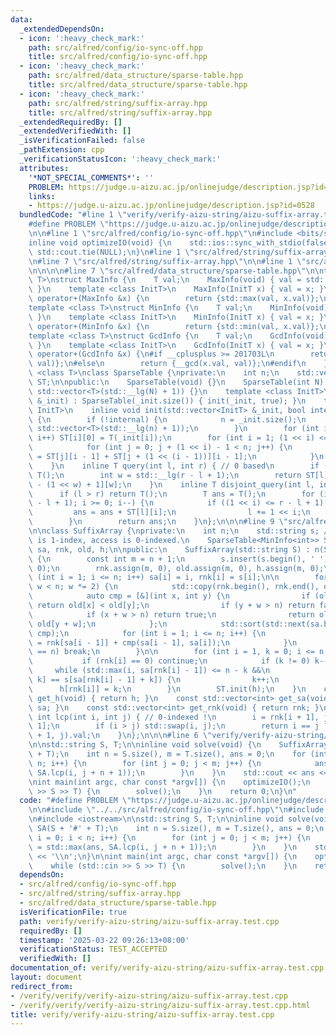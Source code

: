 ```yaml
---
data:
  _extendedDependsOn:
  - icon: ':heavy_check_mark:'
    path: src/alfred/config/io-sync-off.hpp
    title: src/alfred/config/io-sync-off.hpp
  - icon: ':heavy_check_mark:'
    path: src/alfred/data_structure/sparse-table.hpp
    title: src/alfred/data_structure/sparse-table.hpp
  - icon: ':heavy_check_mark:'
    path: src/alfred/string/suffix-array.hpp
    title: src/alfred/string/suffix-array.hpp
  _extendedRequiredBy: []
  _extendedVerifiedWith: []
  _isVerificationFailed: false
  _pathExtension: cpp
  _verificationStatusIcon: ':heavy_check_mark:'
  attributes:
    '*NOT_SPECIAL_COMMENTS*': ''
    PROBLEM: https://judge.u-aizu.ac.jp/onlinejudge/description.jsp?id=0528
    links:
    - https://judge.u-aizu.ac.jp/onlinejudge/description.jsp?id=0528
  bundledCode: "#line 1 \"verify/verify-aizu-string/aizu-suffix-array.test.cpp\"\n\
    #define PROBLEM \"https://judge.u-aizu.ac.jp/onlinejudge/description.jsp?id=0528\"\
    \n\n#line 1 \"src/alfred/config/io-sync-off.hpp\"\n#include <bits/stdc++.h>\n\n\
    inline void optimizeIO(void) {\n    std::ios::sync_with_stdio(false);\n    std::cin.tie(NULL),\
    \ std::cout.tie(NULL);\n}\n#line 1 \"src/alfred/string/suffix-array.hpp\"\n\n\n\
    \n#line 7 \"src/alfred/string/suffix-array.hpp\"\n\n#line 1 \"src/alfred/data_structure/sparse-table.hpp\"\
    \n\n\n\n#line 7 \"src/alfred/data_structure/sparse-table.hpp\"\n\ntemplate <class\
    \ T>\nstruct MaxInfo {\n    T val;\n    MaxInfo(void) { val = std::numeric_limits<T>::min();\
    \ }\n    template <class InitT>\n    MaxInfo(InitT x) { val = x; }\n    MaxInfo\
    \ operator+(MaxInfo &x) {\n        return {std::max(val, x.val)};\n    }\n};\n\
    template <class T>\nstruct MinInfo {\n    T val;\n    MinInfo(void) { val = std::numeric_limits<T>::max();\
    \ }\n    template <class InitT>\n    MinInfo(InitT x) { val = x; }\n    MinInfo\
    \ operator+(MinInfo &x) {\n        return {std::min(val, x.val)};\n    }\n};\n\
    template <class T>\nstruct GcdInfo {\n    T val;\n    GcdInfo(void) { val = T();\
    \ }\n    template <class InitT>\n    GcdInfo(InitT x) { val = x; }\n    GcdInfo\
    \ operator+(GcdInfo &x) {\n#if __cplusplus >= 201703L\n        return {std::gcd(x.val,\
    \ val)};\n#else\n        return {__gcd(x.val, val)};\n#endif\n    }\n};\ntemplate\
    \ <class T>\nclass SparseTable {\nprivate:\n    int n;\n    std::vector<std::vector<T>>\
    \ ST;\n\npublic:\n    SparseTable(void) {}\n    SparseTable(int N) : n(N), ST(N,\
    \ std::vector<T>(std::__lg(N) + 1)) {}\n    template <class InitT>\n    SparseTable(std::vector<InitT>\
    \ &_init) : SparseTable(_init.size()) { init(_init, true); }\n    template <class\
    \ InitT>\n    inline void init(std::vector<InitT> &_init, bool internal = false)\
    \ {\n        if (!internal) {\n            n = _init.size();\n            ST.assign(n,\
    \ std::vector<T>(std::__lg(n) + 1));\n        }\n        for (int i = 0; i < n;\
    \ i++) ST[i][0] = T(_init[i]);\n        for (int i = 1; (1 << i) <= n; i++) {\n\
    \            for (int j = 0; j + (1 << i) - 1 < n; j++) {\n                ST[j][i]\
    \ = ST[j][i - 1] + ST[j + (1 << (i - 1))][i - 1];\n            }\n        }\n\
    \    }\n    inline T query(int l, int r) { // 0 based\n        if (l > r) return\
    \ T();\n        int w = std::__lg(r - l + 1);\n        return ST[l][w] + ST[r\
    \ - (1 << w) + 1][w];\n    }\n    inline T disjoint_query(int l, int r) {\n  \
    \      if (l > r) return T();\n        T ans = T();\n        for (int i = std::__lg(r\
    \ - l + 1); i >= 0; i--) {\n            if ((1 << i) <= r - l + 1) {\n       \
    \         ans = ans + ST[l][i];\n                l += 1 << i;\n            }\n\
    \        }\n        return ans;\n    }\n};\n\n\n#line 9 \"src/alfred/string/suffix-array.hpp\"\
    \n\nclass SuffixArray {\nprivate:\n    int n;\n    std::string s; // internal\
    \ is 1-index, access is 0-indexed.\n    SparseTable<MinInfo<int>> ST;\n    std::vector<int>\
    \ sa, rnk, old, h;\n\npublic:\n    SuffixArray(std::string S) : n(S.size()), s(S)\
    \ {\n        const int m = n + 1;\n        s.insert(s.begin(), ' '), sa.assign(m,\
    \ 0);\n        rnk.assign(m, 0), old.assign(m, 0), h.assign(m, 0);\n        for\
    \ (int i = 1; i <= n; i++) sa[i] = i, rnk[i] = s[i];\n\n        for (int w = 1;\
    \ w < n; w *= 2) {\n            std::copy(rnk.begin(), rnk.end(), old.begin());\n\
    \            auto cmp = [&](int x, int y) {\n                if (old[x] != old[y])\
    \ return old[x] < old[y];\n                if (y + w > n) return false;\n    \
    \            if (x + w > n) return true;\n                return old[x + w] <\
    \ old[y + w];\n            };\n            std::sort(std::next(sa.begin()), sa.end(),\
    \ cmp);\n            for (int i = 1; i <= n; i++) {\n                rnk[sa[i]]\
    \ = rnk[sa[i - 1]] + cmp(sa[i - 1], sa[i]);\n            }\n            if (rnk[sa[n]]\
    \ == n) break;\n        }\n\n        for (int i = 1, k = 0; i <= n; i++) {\n \
    \           if (rnk[i] == 0) continue;\n            if (k != 0) k--;\n       \
    \     while (std::max(i, sa[rnk[i] - 1]) <= n - k &&\n                   s[i +\
    \ k] == s[sa[rnk[i] - 1] + k]) {\n                k++;\n            }\n      \
    \      h[rnk[i]] = k;\n        }\n        ST.init(h);\n    }\n    const std::vector<int>\
    \ get_h(void) { return h; }\n    const std::vector<int> get_sa(void) { return\
    \ sa; }\n    const std::vector<int> get_rnk(void) { return rnk; }\n    inline\
    \ int lcp(int i, int j) { // 0-indexed !\n        i = rnk[i + 1], j = rnk[j +\
    \ 1];\n        if (i > j) std::swap(i, j);\n        return i == j ? n - i : ST.query(i\
    \ + 1, j).val;\n    }\n};\n\n\n#line 6 \"verify/verify-aizu-string/aizu-suffix-array.test.cpp\"\
    \n\nstd::string S, T;\n\ninline void solve(void) {\n    SuffixArray SA(S + '#'\
    \ + T);\n    int n = S.size(), m = T.size(), ans = 0;\n    for (int i = 0; i <\
    \ n; i++) {\n        for (int j = 0; j < m; j++) {\n            ans = std::max(ans,\
    \ SA.lcp(i, j + n + 1));\n        }\n    }\n    std::cout << ans << '\\n';\n}\n\
    \nint main(int argc, char const *argv[]) {\n    optimizeIO();\n    while (std::cin\
    \ >> S >> T) {\n        solve();\n    }\n    return 0;\n}\n"
  code: "#define PROBLEM \"https://judge.u-aizu.ac.jp/onlinejudge/description.jsp?id=0528\"\
    \n\n#include \"../../src/alfred/config/io-sync-off.hpp\"\n#include \"../../src/alfred/string/suffix-array.hpp\"\
    \n#include <iostream>\n\nstd::string S, T;\n\ninline void solve(void) {\n    SuffixArray\
    \ SA(S + '#' + T);\n    int n = S.size(), m = T.size(), ans = 0;\n    for (int\
    \ i = 0; i < n; i++) {\n        for (int j = 0; j < m; j++) {\n            ans\
    \ = std::max(ans, SA.lcp(i, j + n + 1));\n        }\n    }\n    std::cout << ans\
    \ << '\\n';\n}\n\nint main(int argc, char const *argv[]) {\n    optimizeIO();\n\
    \    while (std::cin >> S >> T) {\n        solve();\n    }\n    return 0;\n}\n"
  dependsOn:
  - src/alfred/config/io-sync-off.hpp
  - src/alfred/string/suffix-array.hpp
  - src/alfred/data_structure/sparse-table.hpp
  isVerificationFile: true
  path: verify/verify-aizu-string/aizu-suffix-array.test.cpp
  requiredBy: []
  timestamp: '2025-03-22 09:26:13+08:00'
  verificationStatus: TEST_ACCEPTED
  verifiedWith: []
documentation_of: verify/verify-aizu-string/aizu-suffix-array.test.cpp
layout: document
redirect_from:
- /verify/verify/verify-aizu-string/aizu-suffix-array.test.cpp
- /verify/verify/verify-aizu-string/aizu-suffix-array.test.cpp.html
title: verify/verify-aizu-string/aizu-suffix-array.test.cpp
---
```

